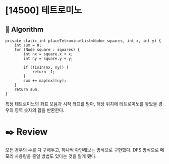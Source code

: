 # [14500] 테트로미노
## 📌 Algorithm

    private static int placeTetromino(List<Node> squares, int x, int y) {
        int sum = 0;
        for (Node square : squares) {
            int nx = square.x + x;
            int ny = square.y + y;

            if (!isIn(nx, ny)) {
                return -1;
            }
            sum += map[nx][ny];
        }
        return sum;
    }

특정 테트로미노의 좌표 모음과 시작 좌표를 받아, 해당 위치에 테트로미노를 놓았을 경우의 영역 숫자의 합을 반환한다.

# ✒️ Review
모든 경우의 수를 다 구해두고, 하나씩 확인해보는 방식으로 구현했다.
DFS 방식으로 메모리 사용량을 줄일 방법도 있다는 것을 알게 됐다.